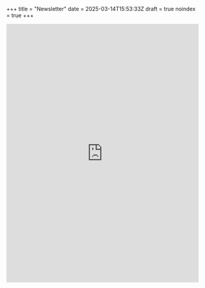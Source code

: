 +++
title = "Newsletter"
date = 2025-03-14T15:53:33Z
draft = true
noindex = true
+++

<iframe src="https://8ac225a6.sibforms.com/serve/MUIFADJGig5ECijGgA_O7OXKBe9chcWZ_y7bJVZ0voB9IhyDbyHa9QFJYZn2mrH5-YNF2Lu9laix1Bfn5xSI1oAdJb-QdAPzURjr9wu9jt6TYIfAKCFlzemPGbObisLt82iKXG4nZX8H9VLqHs7xxPqVzXj2KL8_mle0SP0w_d3e-neRyBSq_g0uqNNH_uzqYMsHnuJ7lFsVd108" 
frameborder="0" scrolling="auto" style="width: 100%; height: 675px"></iframe>
